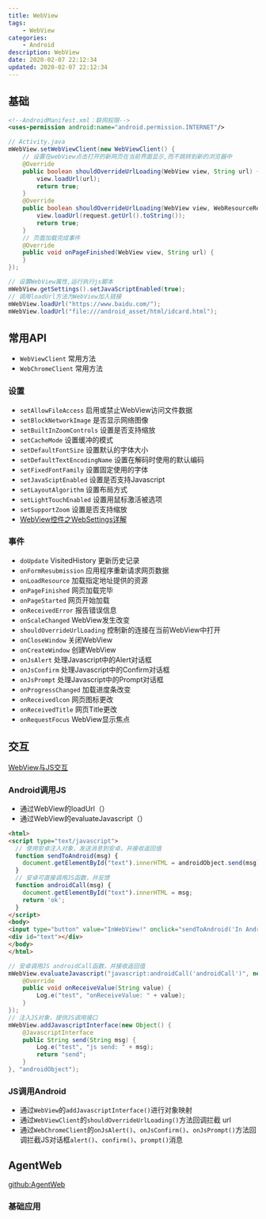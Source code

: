 ```yaml
---
title: WebView
tags: 
    - WebView
categories: 
    - Android
description: WebView
date: 2020-02-07 22:12:34
updated: 2020-02-07 22:12:34
---
```


## 基础

```xml
<!--AndroidManifest.xml：联网权限-->
<uses-permission android:name="android.permission.INTERNET"/>
```

```java
// Activity.java
mWebView.setWebViewClient(new WebViewClient() {
    // 设置在webView点击打开的新网页在当前界面显示,而不跳转到新的浏览器中
    @Override
    public boolean shouldOverrideUrlLoading(WebView view, String url) {
        view.loadUrl(url);
        return true;
    }
    @Override
    public boolean shouldOverrideUrlLoading(WebView view, WebResourceRequest request) {
        view.loadUrl(request.getUrl().toString());
        return true;
    }
    // 页面加载完成事件
    @Override
    public void onPageFinished(WebView view, String url) {
    }
});

// 设置WebView属性,运行执行js脚本
mWebView.getSettings().setJavaScriptEnabled(true);
// 调用loadUrl方法为WebView加入链接
mWebView.loadUrl("https://www.baidu.com/");
mWebView.loadUrl("file:///android_asset/html/idcard.html");
```

## 常用API

+ `WebViewClient` 常用方法
+ `WebChromeClient` 常用方法

### 设置

+ `setAllowFileAccess` 启用或禁止WebView访问文件数据
+ `setBlockNetworkImage` 是否显示网络图像
+ `setBuiltInZoomControls` 设置是否支持缩放
+ `setCacheMode` 设置缓冲的模式
+ `setDefaultFontSize` 设置默认的字体大小
+ `setDefaultTextEncodingName` 设置在解码时使用的默认编码
+ `setFixedFontFamily` 设置固定使用的字体
+ `setJavaSciptEnabled` 设置是否支持Javascript
+ `setLayoutAlgorithm` 设置布局方式
+ `setLightTouchEnabled` 设置用鼠标激活被选项
+ `setSupportZoom` 设置是否支持缩放
+ [WebView控件之WebSettings详解](https://www.jianshu.com/p/0d7d429bd216)

### 事件

+ `doUpdate` VisitedHistory 更新历史记录
+ `onFormResubmission` 应用程序重新请求网页数据
+ `onLoadResource` 加载指定地址提供的资源
+ `onPageFinished` 网页加载完毕
+ `onPageStarted` 网页开始加载
+ `onReceivedError` 报告错误信息
+ `onScaleChanged` WebView发生改变
+ `shouldOverrideUrlLoading` 控制新的连接在当前WebView中打开
+ `onCloseWindow` 关闭WebView
+ `onCreateWindow` 创建WebView
+ `onJsAlert` 处理Javascript中的Alert对话框
+ `onJsConfirm` 处理Javascript中的Confirm对话框
+ `onJsPrompt` 处理Javascript中的Prompt对话框
+ `onProgressChanged` 加载进度条改变
+ `onReceivedlcon` 网页图标更改
+ `onReceivedTitle` 网页Title更改
+ `onRequestFocus` WebView显示焦点

## 交互

[WebView与JS交互](https://blog.csdn.net/carson_ho/article/details/64904691/)

### Android调用JS

+ 通过WebView的loadUrl（）
+ 通过WebView的evaluateJavascript（）

```html
<html>
<script type="text/javascript">
  // 使用安卓注入对象，发送消息到安卓，并接收返回值
  function sendToAndroid(msg) {
    document.getElementById("text").innerHTML = androidObject.send(msg);
  }
  // 安卓可直接调用JS函数，并反馈
  function androidCall(msg) {
    document.getElementById("text").innerHTML = msg;
    return 'ok';
  }
</script>
<body>
<input type="button" value="InWebView!" onclick="sendToAndroid('In Android land')">
<div id="text"></div>
</body>
</html>
```

```java
// 安卓调用JS androidCall函数，并接收返回值
mWebView.evaluateJavascript("javascript:androidCall('androidCall')", new ValueCallback<String>() {
    @Override
    public void onReceiveValue(String value) {
        Log.e("test", "onReceiveValue: " + value);
    }
});
// 注入JS对象，提供JS调用接口
mWebView.addJavascriptInterface(new Object() {
    @JavascriptInterface
    public String send(String msg) {
        Log.e("test", "js send: " + msg);
        return "send";
    }
}, "androidObject");
```

### JS调用Android

+ 通过`WebView`的`addJavascriptInterface()`进行对象映射
+ 通过`WebViewClient`的`shouldOverrideUrlLoading()`方法回调拦截 url
+ 通过`WebChromeClient`的`onJsAlert()`、`onJsConfirm()`、`onJsPrompt()`方法回调拦截JS对话框`alert()`、`confirm()`、`prompt()`消息

## AgentWeb

[github:AgentWeb](https://github.com/Justson/AgentWeb)

### 基础应用
